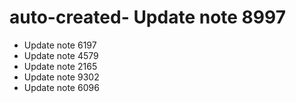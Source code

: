 # auto-created- Update note 8997
- Update note 6197
- Update note 4579
- Update note 2165
- Update note 9302
- Update note 6096
